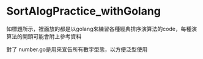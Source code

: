 # SortAlogPractice_withGolang

如標題所示，裡面放的都是以golang來練習各種經典排序演算法的code，每種演算法的開頭可能會附上參考資料

對了 number.go是用來宣告所有數字型態，以方便泛型使用